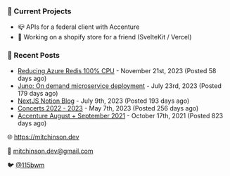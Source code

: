 ### 📌 Current Projects
- 📪 APIs for a federal client with Accenture
- 🛒 Working on a shopify store for a friend (SvelteKit / Vercel)

### 📝 Recent Posts

- [Reducing Azure Redis 100% CPU](https://blog.mitchinson.dev/redis-cpu) - November 21st, 2023 (Posted 58 days ago)
- [Juno: On demand microservice deployment](https://blog.mitchinson.dev/juno) - July 23rd, 2023 (Posted 179 days ago)
- [NextJS Notion Blog](https://blog.mitchinson.dev/blog-2023) - July 9th, 2023 (Posted 193 days ago)
- [Concerts 2022 - 2023](https://blog.mitchinson.dev/concerts-2023) - May 7th, 2023 (Posted 256 days ago)
- [Accenture August + September 2021](https://blog.mitchinson.dev/pillar/aug-sep-21) - October 17th, 2021 (Posted 823 days ago)

🌐 https://mitchinson.dev

💌 mitchinson.dev@gmail.com

🐦 [@115bwm](https://twitter.com/115bwm)